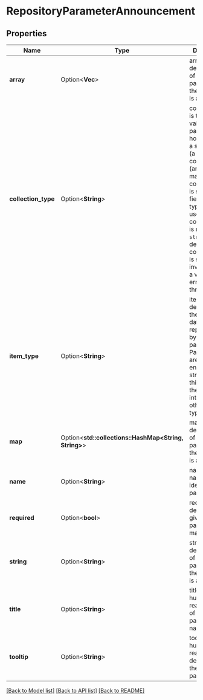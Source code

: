 # RepositoryParameterAnnouncement

## Properties

Name | Type | Description | Notes
------------ | ------------- | ------------- | -------------
**array** | Option<**Vec<String>**> | array is the default value of the parameter if the parameter is an array. | [optional]
**collection_type** | Option<**String**> | collectionType is the type of value this parameter holds - either a single value (a string) or a collection (array or map). If collectionType is set, only the field with that type will be used. If collectionType is not set, `string` is the default. If collectionType is set to an invalid value, a validation error is thrown. | [optional]
**item_type** | Option<**String**> | itemType determines the primitive data type represented by the parameter. Parameters are always encoded as strings, but this field lets them be interpreted as other primitive types. | [optional]
**map** | Option<**std::collections::HashMap<String, String>**> | map is the default value of the parameter if the parameter is a map. | [optional]
**name** | Option<**String**> | name is the name identifying a parameter. | [optional]
**required** | Option<**bool**> | required defines if this given parameter is mandatory. | [optional]
**string** | Option<**String**> | string is the default value of the parameter if the parameter is a string. | [optional]
**title** | Option<**String**> | title is a human-readable text of the parameter name. | [optional]
**tooltip** | Option<**String**> | tooltip is a human-readable description of the parameter. | [optional]

[[Back to Model list]](../README.md#documentation-for-models) [[Back to API list]](../README.md#documentation-for-api-endpoints) [[Back to README]](../README.md)


